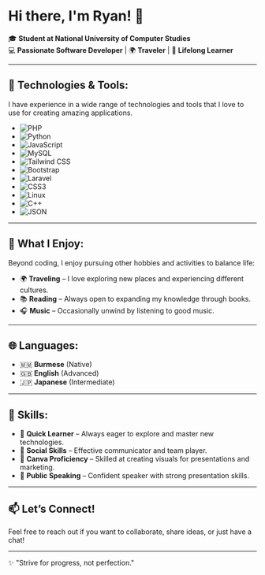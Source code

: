 # Hi there, I'm Ryan! 👋

🎓 **Student at National University of Computer Studies**  
💻 **Passionate Software Developer** | 🌍 **Traveler** | 📖 **Lifelong Learner**

---

## 🔧 **Technologies & Tools**:
I have experience in a wide range of technologies and tools that I love to use for creating amazing applications.

- ![PHP](https://img.shields.io/badge/PHP-777BB4?style=for-the-badge&logo=php&logoColor=white) 
- ![Python](https://img.shields.io/badge/Python-3776AB?style=for-the-badge&logo=python&logoColor=white) 
- ![JavaScript](https://img.shields.io/badge/JavaScript-F7DF1E?style=for-the-badge&logo=javascript&logoColor=black) 
- ![MySQL](https://img.shields.io/badge/MySQL-4479A1?style=for-the-badge&logo=mysql&logoColor=white)  
- ![Tailwind CSS](https://img.shields.io/badge/Tailwind_CSS-38B2AC?style=for-the-badge&logo=tailwind-css&logoColor=white) 
- ![Bootstrap](https://img.shields.io/badge/Bootstrap-7952B3?style=for-the-badge&logo=bootstrap&logoColor=white) 
- ![Laravel](https://img.shields.io/badge/Laravel-FF2D20?style=for-the-badge&logo=laravel&logoColor=white) 
- ![CSS3](https://img.shields.io/badge/CSS3-1572B6?style=for-the-badge&logo=css3&logoColor=white) 
- ![Linux](https://img.shields.io/badge/Linux-FCC624?style=for-the-badge&logo=linux&logoColor=black)  
- ![C++](https://img.shields.io/badge/C++-00599C?style=for-the-badge&logo=cplusplus&logoColor=white) 
- ![JSON](https://img.shields.io/badge/JSON-000000?style=for-the-badge&logo=json&logoColor=white)

---

## 🌟 **What I Enjoy**:
Beyond coding, I enjoy pursuing other hobbies and activities to balance life:

- 🌍 **Traveling** – I love exploring new places and experiencing different cultures.
- 📚 **Reading** – Always open to expanding my knowledge through books.
- 🎧 **Music** – Occasionally unwind by listening to good music.

---

## 🌐 **Languages**:
- 🇲🇲 **Burmese** (Native)
- 🇬🇧 **English** (Advanced)
- 🇯🇵 **Japanese** (Intermediate)

---

## 🚀 **Skills**:
- 🧠 **Quick Learner** – Always eager to explore and master new technologies.
- 👥 **Social Skills** – Effective communicator and team player.
- 🎨 **Canva Proficiency** – Skilled at creating visuals for presentations and marketing.
- 🎤 **Public Speaking** – Confident speaker with strong presentation skills.

---

## 📫 **Let’s Connect!**  
Feel free to reach out if you want to collaborate, share ideas, or just have a chat!

---

✨ "Strive for progress, not perfection."  
